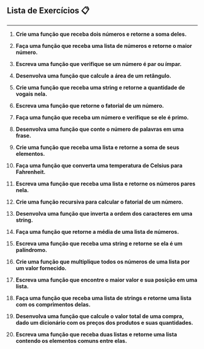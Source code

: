 ## **Lista de Exercícios** 📋 

--------------------------------------------------------------------------------------------------------------------------------------------------------------

1. **Crie uma função que receba dois números e retorne a soma deles.**

2. **Faça uma função que receba uma lista de números e retorne o maior número.**

3. **Escreva uma função que verifique se um número é par ou ímpar.**

4. **Desenvolva uma função que calcule a área de um retângulo.**

5. **Crie uma função que receba uma string e retorne a quantidade de vogais nela.**

6. **Escreva uma função que retorne o fatorial de um número.**

7. **Faça uma função que receba um número e verifique se ele é primo.**

8. **Desenvolva uma função que conte o número de palavras em uma frase.**

9. **Crie uma função que receba uma lista e retorne a soma de seus elementos.**

10. **Faça uma função que converta uma temperatura de Celsius para Fahrenheit.**

11. **Escreva uma função que receba uma lista e retorne os números pares nela.**

12. **Crie uma função recursiva para calcular o fatorial de um número.**

13. **Desenvolva uma função que inverta a ordem dos caracteres em uma string.**

14. **Faça uma função que retorne a média de uma lista de números.**

15. **Escreva uma função que receba uma string e retorne se ela é um palíndromo.**

16. **Crie uma função que multiplique todos os números de uma lista por um valor fornecido.**

17. **Escreva uma função que encontre o maior valor e sua posição em uma lista.**

18. **Faça uma função que receba uma lista de strings e retorne uma lista com os comprimentos delas.**

19. **Desenvolva uma função que calcule o valor total de uma compra, dado um dicionário com os preços dos produtos e suas quantidades.**

20. **Escreva uma função que receba duas listas e retorne uma lista contendo os elementos comuns entre elas.**
